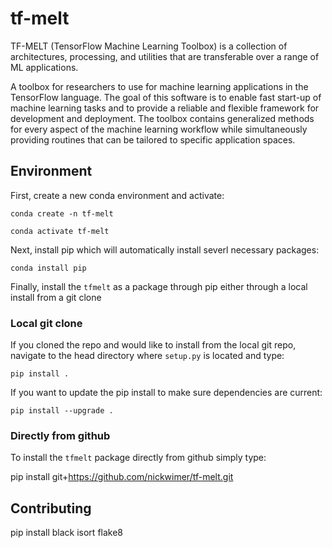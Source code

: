# tf-melt
TF-MELT (TensorFlow Machine Learning Toolbox) is a collection of architectures, processing, and utilities that are transferable over a range of ML applications.

A toolbox for researchers to use for machine learning applications in the TensorFlow language. The goal of this software is to enable fast start-up of machine learning tasks and to provide a reliable and flexible framework for development and deployment. The toolbox contains generalized methods for every aspect of the machine learning workflow while simultaneously providing routines that can be tailored to specific application spaces.


## Environment

First, create a new conda environment and activate:

`conda create -n tf-melt`

`conda activate tf-melt`

Next, install pip which will automatically install severl necessary packages:

`conda install pip`

Finally, install the `tfmelt` as a package through pip either through a local install from a git clone

### Local git clone

If you cloned the repo and would like to install from the local git repo, navigate to the head directory where `setup.py` is located and type:

`pip install .`

If you want to update the pip install to make sure dependencies are current:

`pip install --upgrade .`

### Directly from github

To install the `tfmelt` package directly from github simply type:

pip install git+https://github.com/nickwimer/tf-melt.git


## Contributing

pip install black isort flake8